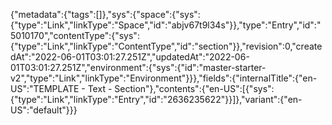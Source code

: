 {"metadata":{"tags":[]},"sys":{"space":{"sys":{"type":"Link","linkType":"Space","id":"abjv67t9l34s"}},"type":"Entry","id":"5010170","contentType":{"sys":{"type":"Link","linkType":"ContentType","id":"section"}},"revision":0,"createdAt":"2022-06-01T03:01:27.251Z","updatedAt":"2022-06-01T03:01:27.251Z","environment":{"sys":{"id":"master-starter-v2","type":"Link","linkType":"Environment"}}},"fields":{"internalTitle":{"en-US":"TEMPLATE - Text - Section"},"contents":{"en-US":[{"sys":{"type":"Link","linkType":"Entry","id":"2636235622"}}]},"variant":{"en-US":"default"}}}